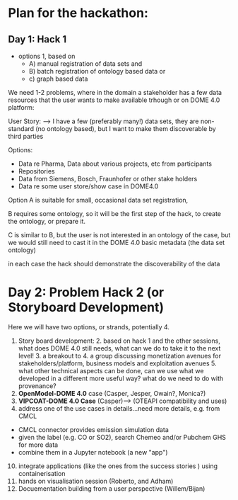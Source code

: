 # Plan for the hackathon: 

## Day 1: Hack 1

- options 1, based on 
  - A) manual registration of data sets and 
  - B) batch registration of ontology based data or 
  - c) graph based data 

We need 1-2 problems, where in the domain a stakeholder has a few data resources that the user wants to make available trhough or on DOME 4.0 platform: 

User Story: --> I have a few (preferably many!) data sets, they are non-standard (no ontology based), but I want to make them discoverable by third parties 

Options: 
 - Data re Pharma, Data about various projects, etc from participants
 - Repositories
 - Data from Siemens, Bosch, Fraunhofer or other stake holders 
 - Data re some user store/show case in DOME4.0 

Option A is suitable for small, occasional data set registration, 

B requires some ontology, so it will be the first step of the hack, to create the ontology, or prepare it. 

C is similar to B, but the user is not interested in an ontology of the case, but we would still need to cast it in the 
DOME 4.0 basic metadata (the data set ontology)

in each case the hack should demonstrate the discoverability of the data 

# Day 2: Problem Hack 2 (or Storyboard Development)
Here we will have two options, or strands, potentially 4. 
1. Story board development:
   2. based on hack 1 and the other sessions, what does DOME 4.0 still needs, what can we do to take it to the next level!
   3. a breakout to 
      4. a group discussing monetization avenues for stakeholders/platform, business models and exploitation avenues
      5. what other technical aspects can be done, can we use what we developed in a different more useful way? what do we need to do with provenance?
6. **OpenModel-DOME 4.0** case (Casper, Jesper, Owain?, Monica?)
7. **VIPCOAT-DOME 4.0 Case** (Casper)--> (OTEAPI compatibility and uses)
8. address one of the use cases in details...need more details, e.g. from CMCL
  * CMCL connector provides emission simulation data
  * given the label (e.g. CO or SO2), search Chemeo and/or Pubchem GHS for more data
  * combine them in a Jupyter notebook (a new "app")
10. integrate applications (like the ones from the success stories ) using containerisation 
11. hands on visualisation session (Roberto, and Adham)
12. Docuementation building from a user perspective (Willem/Bijan)
